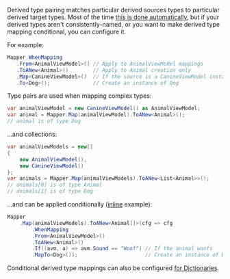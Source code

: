Derived type pairing matches particular derived sources types to particular derived target types. Most of the time [this is done automatically](Derived-Types), but if your derived types aren't consistently-named, or you want to make derived type mapping conditional, you can configure it.

For example:

```cs
Mapper.WhenMapping
   .From<AnimalViewModel>() // Apply to AnimalViewModel mappings
   .ToANew<Animal>()        // Apply to Animal creation only
   .Map<CanineViewModel>()  // If the source is a CanineViewModel instance
   .To<Dog>();              // Create an instance of Dog
```

Type pairs are used when mapping complex types:

```cs
var animalViewModel = new CanineViewModel() as AnimalViewModel;
var animal = Mapper.Map(animalViewModel).ToANew<Animal>();
// animal is of type Dog
```

...and collections:

```cs
var animalViewModels = new[]
{
    new AnimalViewModel(),
    new CanineViewModel()
};
var animals = Mapper.Map(animalViewModels).ToANew<List<Animal>>();
// animals[0] is of type Animal
// animals[1] is of type Dog
```

...and can be applied conditionally ([inline](Inline-Configuration) example):

```cs
Mapper
    .Map(animalViewModels).ToANew<Animal[]>(cfg => cfg
        .WhenMapping
        .From<AnimalViewModel>()
        .ToANew<Animal>()
        .If((avm, a) => avm.Sound == "Woof") // If the animal woofs
        .MapTo<Dog>());                      // Create an instance of Dog
```

Conditional derived type mappings can also be configured [for Dictionaries](Dictionary-Mapping#conditional-derived-types).